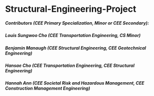 # Structural-Engineering-Project

##### Contributors (CEE Primary Specialization, Minor or CEE Secondary): 
##### Louis Sungwoo Cho (CEE Transportation Engineering, CS Minor)
##### Benjamin Manaugh (CEE Structural Engineering, CEE Geotechnical Engineering)
##### Hansae Cho (CEE Transportation Engineering, CEE Structural Engineering)
##### Hannah Ann (CEE Societal Risk and Hazardous Management, CEE Construction Management Engineering)
